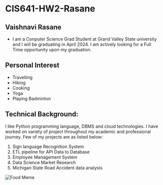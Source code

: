 # CIS641-HW2-Rasane
## **Vaishnavi Rasane**
* I am a Conputer Science Grad Student at Grand Valley State university and I will be graduating in April 2024. I am actively looking for a Full Time opportunity upon my graduation.
  
## Personal Interest
* Travelling
* Hiking
* Cooking
* Yoga 
* Playing Badminton
## Technical Background: 
   I like Python programming language, DBMS and cloud technologies. I have worked on variety of project throughout my academic and professional journey. Few of my projects are as listed below:
   1. Sign language Recognition System
   2. ETL pipeline for API Data to Database
   3. Employee Management System
   4. Data Science Market Research
   5. Michigan State Road Accident data analysis

![Food Meme](https://i.redd.it/u5ci1lfap6j61.png)
